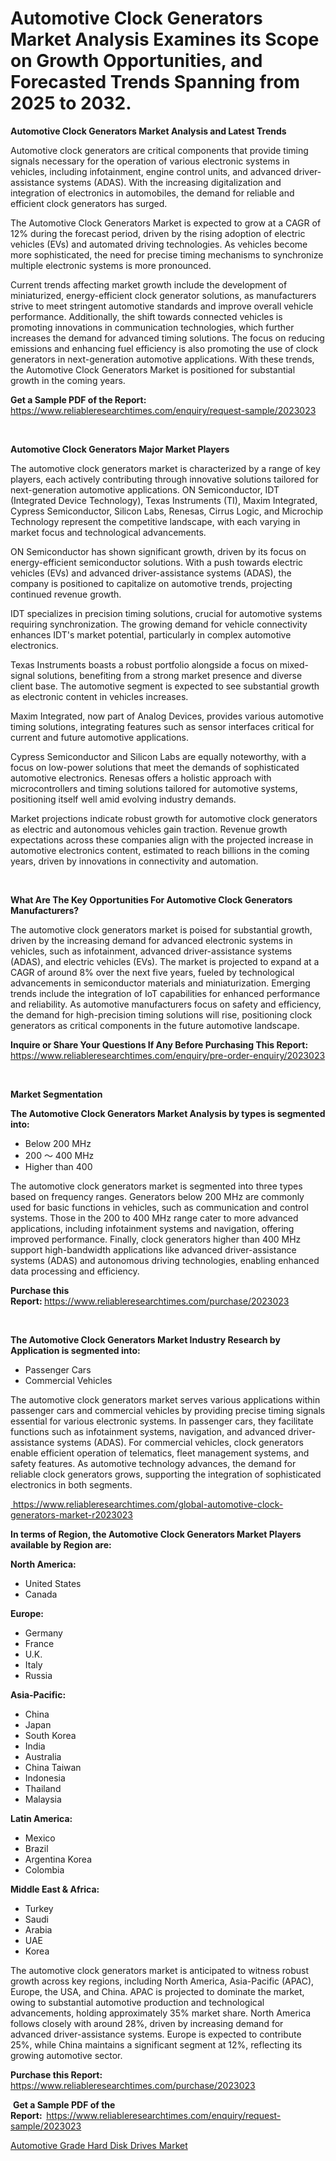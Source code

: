 <p><h1>Automotive Clock Generators Market Analysis Examines its Scope on Growth Opportunities, and Forecasted Trends Spanning from 2025 to 2032.</h1></p><p><strong>Automotive Clock Generators Market Analysis and Latest Trends</strong></p>
<p><p>Automotive clock generators are critical components that provide timing signals necessary for the operation of various electronic systems in vehicles, including infotainment, engine control units, and advanced driver-assistance systems (ADAS). With the increasing digitalization and integration of electronics in automobiles, the demand for reliable and efficient clock generators has surged.</p><p>The Automotive Clock Generators Market is expected to grow at a CAGR of 12% during the forecast period, driven by the rising adoption of electric vehicles (EVs) and automated driving technologies. As vehicles become more sophisticated, the need for precise timing mechanisms to synchronize multiple electronic systems is more pronounced. </p><p>Current trends affecting market growth include the development of miniaturized, energy-efficient clock generator solutions, as manufacturers strive to meet stringent automotive standards and improve overall vehicle performance. Additionally, the shift towards connected vehicles is promoting innovations in communication technologies, which further increases the demand for advanced timing solutions. The focus on reducing emissions and enhancing fuel efficiency is also promoting the use of clock generators in next-generation automotive applications. With these trends, the Automotive Clock Generators Market is positioned for substantial growth in the coming years.</p></p>
<p><strong>Get a Sample PDF of the Report:&nbsp;</strong> <a href="https://www.reliableresearchtimes.com/enquiry/request-sample/2023023?utm_campaign=3056&utm_medium=2&utm_source=Github&utm_content=ia&utm_term=29032025&utm_id=automotive-clock-generators">https://www.reliableresearchtimes.com/enquiry/request-sample/2023023</a></p>
<p>&nbsp;</p>
<p><strong>Automotive Clock Generators Major Market Players</strong></p>
<p><p>The automotive clock generators market is characterized by a range of key players, each actively contributing through innovative solutions tailored for next-generation automotive applications. ON Semiconductor, IDT (Integrated Device Technology), Texas Instruments (TI), Maxim Integrated, Cypress Semiconductor, Silicon Labs, Renesas, Cirrus Logic, and Microchip Technology represent the competitive landscape, with each varying in market focus and technological advancements.</p><p>ON Semiconductor has shown significant growth, driven by its focus on energy-efficient semiconductor solutions. With a push towards electric vehicles (EVs) and advanced driver-assistance systems (ADAS), the company is positioned to capitalize on automotive trends, projecting continued revenue growth.</p><p>IDT specializes in precision timing solutions, crucial for automotive systems requiring synchronization. The growing demand for vehicle connectivity enhances IDT's market potential, particularly in complex automotive electronics.</p><p>Texas Instruments boasts a robust portfolio alongside a focus on mixed-signal solutions, benefiting from a strong market presence and diverse client base. The automotive segment is expected to see substantial growth as electronic content in vehicles increases.</p><p>Maxim Integrated, now part of Analog Devices, provides various automotive timing solutions, integrating features such as sensor interfaces critical for current and future automotive applications.</p><p>Cypress Semiconductor and Silicon Labs are equally noteworthy, with a focus on low-power solutions that meet the demands of sophisticated automotive electronics. Renesas offers a holistic approach with microcontrollers and timing solutions tailored for automotive systems, positioning itself well amid evolving industry demands.</p><p>Market projections indicate robust growth for automotive clock generators as electric and autonomous vehicles gain traction. Revenue growth expectations across these companies align with the projected increase in automotive electronics content, estimated to reach billions in the coming years, driven by innovations in connectivity and automation.</p></p>
<p>&nbsp;</p>
<p><strong>What Are The Key Opportunities For Automotive Clock Generators Manufacturers?</strong></p>
<p><p>The automotive clock generators market is poised for substantial growth, driven by the increasing demand for advanced electronic systems in vehicles, such as infotainment, advanced driver-assistance systems (ADAS), and electric vehicles (EVs). The market is projected to expand at a CAGR of around 8% over the next five years, fueled by technological advancements in semiconductor materials and miniaturization. Emerging trends include the integration of IoT capabilities for enhanced performance and reliability. As automotive manufacturers focus on safety and efficiency, the demand for high-precision timing solutions will rise, positioning clock generators as critical components in the future automotive landscape.</p></p>
<p><strong>Inquire or Share Your Questions If Any Before Purchasing This Report:</strong> <a href="https://www.reliableresearchtimes.com/enquiry/pre-order-enquiry/2023023?utm_campaign=3056&utm_medium=2&utm_source=Github&utm_content=ia&utm_term=29032025&utm_id=automotive-clock-generators">https://www.reliableresearchtimes.com/enquiry/pre-order-enquiry/2023023</a></p>
<p>&nbsp;</p>
<p><strong>Market Segmentation</strong></p>
<p><strong>The Automotive Clock Generators Market Analysis by types is segmented into:</strong></p>
<p><ul><li>Below 200 MHz</li><li>200 ～ 400 MHz</li><li>Higher than 400</li></ul></p>
<p><p>The automotive clock generators market is segmented into three types based on frequency ranges. Generators below 200 MHz are commonly used for basic functions in vehicles, such as communication and control systems. Those in the 200 to 400 MHz range cater to more advanced applications, including infotainment systems and navigation, offering improved performance. Finally, clock generators higher than 400 MHz support high-bandwidth applications like advanced driver-assistance systems (ADAS) and autonomous driving technologies, enabling enhanced data processing and efficiency.</p></p>
<p><strong>Purchase this Report:&nbsp;</strong><a href="https://www.reliableresearchtimes.com/purchase/2023023?utm_campaign=3056&utm_medium=2&utm_source=Github&utm_content=ia&utm_term=29032025&utm_id=automotive-clock-generators">https://www.reliableresearchtimes.com/purchase/2023023</a></p>
<p>&nbsp;</p>
<p><strong>The Automotive Clock Generators Market Industry Research by Application is segmented into:</strong></p>
<p><ul><li>Passenger Cars</li><li>Commercial Vehicles</li></ul></p>
<p><p>The automotive clock generators market serves various applications within passenger cars and commercial vehicles by providing precise timing signals essential for various electronic systems. In passenger cars, they facilitate functions such as infotainment systems, navigation, and advanced driver-assistance systems (ADAS). For commercial vehicles, clock generators enable efficient operation of telematics, fleet management systems, and safety features. As automotive technology advances, the demand for reliable clock generators grows, supporting the integration of sophisticated electronics in both segments.</p></p>
<p><a href="https://www.reliableresearchtimes.com/global-automotive-clock-generators-market-r2023023?utm_campaign=3056&utm_medium=2&utm_source=Github&utm_content=ia&utm_term=29032025&utm_id=automotive-clock-generators">&nbsp;https://www.reliableresearchtimes.com/global-automotive-clock-generators-market-r2023023</a></p>
<p><strong>In terms of Region, the Automotive Clock Generators Market Players available by Region are:</strong></p>
<p>
    <p> <strong> North America: </strong>
        <ul>
            <li>United States</li>
            <li>Canada</li>
        </ul>
        </p> 
    <p> <strong> Europe: </strong>
        <ul>
            <li>Germany</li>
            <li>France</li>
            <li>U.K.</li>
            <li>Italy</li>
            <li>Russia</li>
        </ul>
        </p> 
    <p> <strong> Asia-Pacific: </strong>
        <ul>
            <li>China</li>
            <li>Japan</li>
            <li>South Korea</li>
            <li>India</li>
            <li>Australia</li>
            <li>China Taiwan</li>
            <li>Indonesia</li>
            <li>Thailand</li>
            <li>Malaysia</li>
        </ul>
        </p> 
    <p> <strong> Latin America: </strong>
        <ul>
            <li>Mexico</li>
            <li>Brazil</li>
            <li>Argentina Korea</li>
            <li>Colombia</li>
        </ul>
        </p> 
    <p> <strong> Middle East & Africa: </strong>
        <ul>
            <li>Turkey</li>
            <li>Saudi</li>
            <li>Arabia</li>
            <li>UAE</li>
            <li>Korea</li>
        </ul>
    </p>
    </p>
<p><p>The automotive clock generators market is anticipated to witness robust growth across key regions, including North America, Asia-Pacific (APAC), Europe, the USA, and China. APAC is projected to dominate the market, owing to substantial automotive production and technological advancements, holding approximately 35% market share. North America follows closely with around 28%, driven by increasing demand for advanced driver-assistance systems. Europe is expected to contribute 25%, while China maintains a significant segment at 12%, reflecting its growing automotive sector.</p></p>
<p><strong>Purchase this Report: </strong><a href="https://www.reliableresearchtimes.com/purchase/2023023?utm_campaign=3056&utm_medium=2&utm_source=Github&utm_content=ia&utm_term=29032025&utm_id=automotive-clock-generators">https://www.reliableresearchtimes.com/purchase/2023023</a></p>
<p>&nbsp;<strong>Get a Sample PDF of the Report:&nbsp;&nbsp;</strong><a href="https://www.reliableresearchtimes.com/enquiry/request-sample/2023023?utm_campaign=3056&utm_medium=2&utm_source=Github&utm_content=ia&utm_term=29032025&utm_id=automotive-clock-generators">https://www.reliableresearchtimes.com/enquiry/request-sample/2023023</a></p>
<p><strong></strong></p>
<p><p><a href="https://github.com/voetzeszuh/Market-Research-Report-List-1/blob/main/automotive-grade-hard-disk-drives-market.md?utm_campaign=3056&utm_medium=2&utm_source=Github&utm_content=ia&utm_term=29032025&utm_id=automotive-clock-generators">Automotive Grade Hard Disk Drives Market</a></p></p>